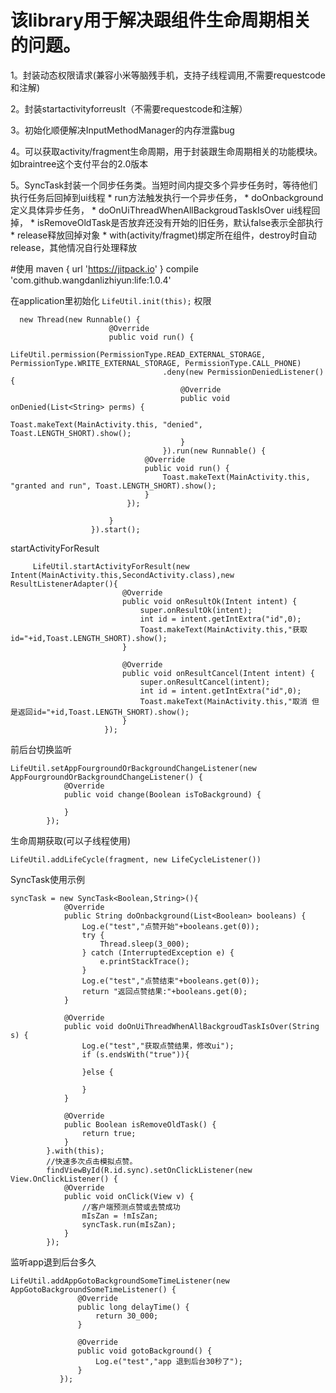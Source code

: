 # 该library用于解决跟组件生命周期相关的问题。
 1。封装动态权限请求(兼容小米等脑残手机，支持子线程调用,不需要requestcode和注解)
 
 2。封装startactivityforreuslt（不需要requestcode和注解）
 
 3。初始化顺便解决InputMethodManager的内存泄露bug
 
 4。可以获取activity/fragment生命周期，用于封装跟生命周期相关的功能模块。如braintree这个支付平台的2.0版本
 
 5。SyncTask封装一个同步任务类。当短时间内提交多个异步任务时，等待他们执行任务后回掉到ui线程
    * run方法触发执行一个异步任务，
    * doOnbackground定义具体异步任务，
    * doOnUiThreadWhenAllBackgroudTaskIsOver ui线程回掉，
    * isRemoveOldTask是否放弃还没有开始的旧任务，默认false表示全部执行
    * release释放回掉对象
    * with(activity/fragmet)绑定所在组件，destroy时自动release，其他情况自行处理释放
 
 
#使用
maven { url 'https://jitpack.io' }
compile 'com.github.wangdanlizhiyun:life:1.0.4'

 
 
 在application里初始化
    ```
        LifeUtil.init(this);
    ```
  权限
  
  ```
    new Thread(new Runnable() {
                        @Override
                        public void run() {
                            LifeUtil.permission(PermissionType.READ_EXTERNAL_STORAGE, PermissionType.WRITE_EXTERNAL_STORAGE, PermissionType.CALL_PHONE)
                                    .deny(new PermissionDeniedListener() {
                                        @Override
                                        public void onDenied(List<String> perms) {
                                            Toast.makeText(MainActivity.this, "denied", Toast.LENGTH_SHORT).show();
                                        }
                                    }).run(new Runnable() {
                                @Override
                                public void run() {
                                    Toast.makeText(MainActivity.this, "granted and run", Toast.LENGTH_SHORT).show();
                                }
                            });
    
                        }
                    }).start();
  ```
  
    
  startActivityForResult
  
   ```
        LifeUtil.startActivityForResult(new Intent(MainActivity.this,SecondActivity.class),new ResultListenerAdapter(){
                            @Override
                            public void onResultOk(Intent intent) {
                                super.onResultOk(intent);
                                int id = intent.getIntExtra("id",0);
                                Toast.makeText(MainActivity.this,"获取id="+id,Toast.LENGTH_SHORT).show();
                            }
        
                            @Override
                            public void onResultCancel(Intent intent) {
                                super.onResultCancel(intent);
                                int id = intent.getIntExtra("id",0);
                                Toast.makeText(MainActivity.this,"取消 但是返回id="+id,Toast.LENGTH_SHORT).show();
                            }
                        });
   ```
   
   前后台切换监听
   ```
   LifeUtil.setAppFourgroundOrBackgroundChangeListener(new AppFourgroundOrBackgroundChangeListener() {
               @Override
               public void change(Boolean isToBackground) {
   
               }
           });
   ```
   生命周期获取(可以子线程使用)
   
   ```LifeUtil.addLifeCycle(activity, new LifeCycleListener())
   LifeUtil.addLifeCycle(fragment, new LifeCycleListener())
   ```
   SyncTask使用示例
   
   ```
   syncTask = new SyncTask<Boolean,String>(){
               @Override
               public String doOnbackground(List<Boolean> booleans) {
                   Log.e("test","点赞开始"+booleans.get(0));
                   try {
                       Thread.sleep(3_000);
                   } catch (InterruptedException e) {
                       e.printStackTrace();
                   }
                   Log.e("test","点赞结束"+booleans.get(0));
                   return "返回点赞结果:"+booleans.get(0);
               }
   
               @Override
               public void doOnUiThreadWhenAllBackgroudTaskIsOver(String s) {
                   Log.e("test","获取点赞结果，修改ui");
                   if (s.endsWith("true")){
   
                   }else {
   
                   }
               }
   
               @Override
               public Boolean isRemoveOldTask() {
                   return true;
               }
           }.with(this);
           //快速多次点击模拟点赞。
           findViewById(R.id.sync).setOnClickListener(new View.OnClickListener() {
               @Override
               public void onClick(View v) {
                   //客户端预测点赞或去赞成功
                   mIsZan = !mIsZan;
                   syncTask.run(mIsZan);
               }
           });
  ```
  监听app退到后台多久
  ```
  LifeUtil.addAppGotoBackgroundSomeTimeListener(new AppGotoBackgroundSomeTimeListener() {
                 @Override
                 public long delayTime() {
                     return 30_000;
                 }
     
                 @Override
                 public void gotoBackground() {
                     Log.e("test","app 退到后台30秒了");
                 }
             });
   ```